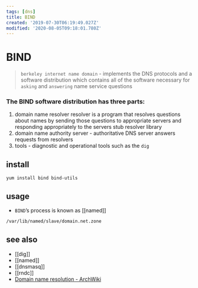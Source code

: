 ```yaml
---
tags: [dns]
title: BIND
created: '2019-07-30T06:19:49.027Z'
modified: '2020-08-05T09:18:01.780Z'
---
```


# BIND

> `berkeley internet name domain` - implements the DNS protocols and a software distribution which contains all of the software necessary for `asking` and `answering` name service questions

### The BIND software distribution has three parts:
1. domain name resolver
 resolver is a program that resolves questions about names by sending those questions to appropriate servers and responding appropriately to the servers
 stub resolver library
2. domain name authority server - authoritative DNS server answers requests from resolvers
3. tools - diagnostic and operational tools such as the `dig`

## install
`yum install bind bind-utils`

## usage
- `BIND`’s process is known as [[named]]
```sh
/var/lib/named/slave/domain.net.zone
```

## see also
- [[dig]]
- [[named]]
- [[dnsmasq]]
- [[rndc]]
- [Domain name resolution - ArchWiki](https://wiki.archlinux.org/index.php/resolv.conf)
